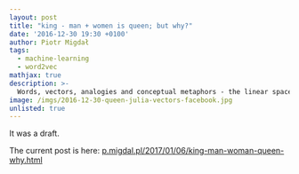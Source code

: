 ```yaml
---
layout: post
title: "king - man + women is queen; but why?"
date: '2016-12-30 19:30 +0100'
author: Piotr Migdał
tags:
  - machine-learning
  - word2vec
mathjax: true
description: >-
  Words, vectors, analogies and conceptual metaphors - the linear space of word2vec and GloVe. Or: how to change gender with a vector.
image: /imgs/2016-12-30-queen-julia-vectors-facebook.jpg
unlisted: true
---
```


It was a draft.

The current post is here: [p.migdal.pl/2017/01/06/king-man-woman-queen-why.html](http://p.migdal.pl/2017/01/06/king-man-woman-queen-why.html)
